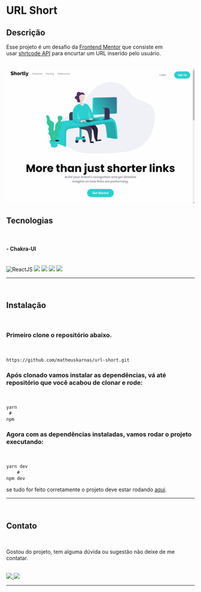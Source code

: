 # URL Short

## Descrição

Esse projeto é um desafio da [Frontend Mentor](https://www.frontendmentor.io/challenges/url-shortening-api-landing-page-2ce3ob-G) que consiste em usar [shrtcode API](https://shrtco.de/) para encurtar um URL inserido pelo usuário.

<br/>

<img src="./github/urlWork.gif"/>

## Tecnologias

<br/>

#### - Chakra-UI

<br/>
<div class="technologies" >
    <img height='50px' alt="ReactJS" src="https://cdn.jsdelivr.net/gh/devicons/devicon/icons/react/react-original-wordmark.svg" />
    <img height='50px' src="https://cdn.jsdelivr.net/gh/devicons/devicon/icons/typescript/typescript-original.svg" />    
    <img height='50px' src="https://cdn.jsdelivr.net/gh/devicons/devicon/icons/less/less-plain-wordmark.svg" />  
    <img height='50px' src="https://cdn.jsdelivr.net/gh/devicons/devicon/icons/git/git-original-wordmark.svg" />
    <img height='50px' src="https://cdn.jsdelivr.net/gh/devicons/devicon/icons/figma/figma-original.svg" />
  </div>

---

  <br/>

## Instalação

<br/>

### Primeiro clone o repositório abaixo.

<br/>

    https://github.com/matheuskarnas/url-short.git

### Após clonado vamos instalar as dependências, vá até repositório que você acabou de clonar e rode:

<br />

    yarn
     #
    npm

### Agora com as dependências instaladas, vamos rodar o projeto executando:

<br/>

    yarn dev
        #
    npm dev

se tudo for feito corretamente o projeto deve estar rodando [aqui](http://localhost:3000/).

---

<br/>

## Contato

<br/>

Gostou do projeto, tem alguma dúvida ou sugestão não deixe de me contatar.

<br/>

<a  href="https://www.linkedin.com/in/matheuskarnas/">
    <img src="https://img.shields.io/badge/LinkedIn-0077B5?style=for-the-badge&logo=linkedin&logoColor=white" /> 
<a/>
<a  href="mailto:matheuskarnas1@gmail.com">
    <img src="https://img.shields.io/badge/Gmail-D14836?style=for-the-badge&logo=gmail&logoColor=white" /> 
<a/>

---
